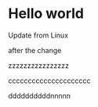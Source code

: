 # Hello world

Update from Linux

after the change

zzzzzzzzzzzzzzzz

ccccccccccccccccccccc

ddddddddddnnnnn